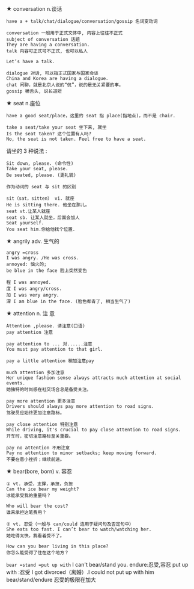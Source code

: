 ★ conversation n.谈话  
```  
have a + talk/chat/dialogue/conversation/gossip 名词变动词  
```
```
conversation 一般用于正式文体中, 内容上往往不正式
subject of conversation 话题
They are having a conversation.
talk 内容可正式可不正式, 也可以私人  
```
`Let’s have a talk.`
```
dialogue 对话, 可以指正式国家与国家会谈
China and Korea are having a dialogue.
chat 闲聊，就是北京人说的“侃”，说的是无关紧要的事。
gossip 嚼舌头, 说长道短
```

★ seat n.座位
```
have a good seat/place，这里的 seat 指 place(指地点)，而不是 chair.
```
```
take a seat/take your seat 坐下来, 就坐
Is the seat taken? 这个位置有人吗?
No, the seat is not taken. Feel free to have a seat.
```
请坐的 3 种说法 :
```
Sit down, please. (命令性)
Take your seat, please.
Be seated, please. (更礼貌)
```
`作为动词的 seat 与 sit 的区别`
```
sit（sat，sitten） vi. 就座
He is sitting there. 他坐在那儿。
seat vt.让某人就座
seat sb. 让某人就坐，后面会加人
Seat yourself.
You seat him.你给他找个位置.
```
★ angrily adv. 生气的
```
angry =cross
I was angry. /He was cross.
annoyed: 恼火的;
be blue in the face 脸上突然变色
```
```
程 I was annoyed.
度 I was angry/cross.
加 I was very angry.
深 I am blue in the face. (脸色都青了, 相当生气了)
```
★ attention n. 注 意
```
Attention ,please. 请注意(口语)
pay attention 注意

pay attention to ... 对......注意
You must pay attention to that girl.

pay a little attention 稍加注意pay

much attention 多加注意
Her unique fashion sense always attracts much attention at social events.
她独特的时尚感在社交场合总是备受关注。

pay more attention 更多注意
Drivers should always pay more attention to road signs.
驾驶员应始终更加注意路标。

pay close attention 特别注意
While driving, it's crucial to pay close attention to road signs.
开车时，密切注意路标至关重要。

pay no attention 不用注意
Pay no attention to minor setbacks; keep moving forward.
不要在意小挫折；继续前进。
```
★ bear(bore, born) v. 容忍
```
① vt. 承受，支撑，承担，负担
Can the ice bear my weight?
冰能承受我的重量吗？

Who will bear the cost? 
谁来承担这笔费用？

② vt. 忍受（一般与 can/could 连用于疑问句及否定句中）
She eats too fast. I can’t bear to watch/watching her.
她吃得太快。我看着受不了。

How can you bear living in this place?
你怎么能受得了住在这个地方？
```
`bear =stand =put up with`
I can't bear/stand you.
endure:忍受,容忍
put up with :忍受
I got divorced（离婚）.I could not put up with him
bear/stand/endure 忍受的极限在加大